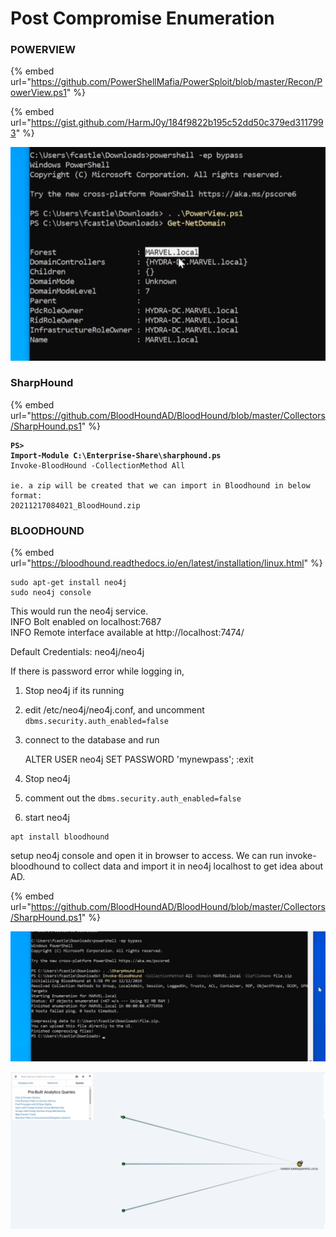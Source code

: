 # Post Compromise Enumeration

### POWERVIEW

{% embed url="https://github.com/PowerShellMafia/PowerSploit/blob/master/Recon/PowerView.ps1" %}

{% embed url="https://gist.github.com/HarmJ0y/184f9822b195c52dd50c379ed3117993" %}

![](<../.gitbook/assets/image (27).png>)

### SharpHound

{% embed url="https://github.com/BloodHoundAD/BloodHound/blob/master/Collectors/SharpHound.ps1" %}

<pre><code><strong>PS>
</strong><strong>Import-Module C:\Enterprise-Share\sharphound.ps
</strong>Invoke-BloodHound -CollectionMethod All

ie. a zip will be created that we can import in Bloodhound in below format:
20211217084021_BloodHound.zip</code></pre>

### BLOODHOUND

{% embed url="https://bloodhound.readthedocs.io/en/latest/installation/linux.html" %}

```
sudo apt-get install neo4j
sudo neo4j console
```

This would run the neo4j service. \
INFO Bolt enabled on localhost:7687\
INFO Remote interface available at http://localhost:7474/

Default Credentials: neo4j/neo4j

If there is password error while logging in,

1. Stop neo4j if its running
2. edit /etc/neo4j/neo4j.conf, and uncomment `dbms.security.auth_enabled=false`
3.  connect to the database and run

    ALTER USER neo4j SET PASSWORD 'mynewpass'; :exit
4. Stop neo4j
5. comment out the `dbms.security.auth_enabled=false`
6. start neo4j

```
apt install bloodhound
```

setup neo4j console and open it in browser to access. We can run invoke-bloodhound to collect data and import it in neo4j localhost to get idea about AD.&#x20;

{% embed url="https://github.com/BloodHoundAD/BloodHound/blob/master/Collectors/SharpHound.ps1" %}

![](<../.gitbook/assets/image (28).png>)

![](<../.gitbook/assets/image (29).png>)
